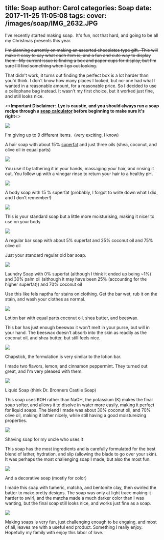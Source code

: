 title: Soap
author: Carol
categories: Soap
date: 2017-11-25 11:05:08
tags:
cover: /images/soap/IMG_2632.JPG 
---
I've recently started making soap.  It's fun, not that hard, and going to be all my Christmas presents this year.

~~I'm planning currently on making an assorted chocolates type gift.  This will make it easy to say what each item is, and a fun and cute way to display them.  My current issue is finding a box and paper cups for display, but I'm sure I'll find something when I go out looking.~~

That didn't work, it turns out finding the perfect box is a lot harder than you'd think.  I don't know how many places I looked, but no-one had what I wanted in a reasonable amount, for a reasonable price.  So I decided to use a cellophane bag instead.  It wasn't my first choice, but it worked just fine, and still looks nice.  

<>**Important Disclaimer:  Lye is caustic, and you should always run a soap recipe through a [soap calculator] before beginning to make sure it's right**<>

![](/images/soap/IMG_2631.JPG)

I'm giving up to 9 different items.  (very exciting, I know)

A hair soap with about 15% [superfat] and just three oils (shea, coconut, and olive oil in equal parts)

![](/images/soap/IMG_2634.JPG)

You use it by lathering it in your hands, massaging your hair, and rinsing it out.  You follow up with a vinegar rinse to return your hair to a healthy pH.  

![](/images/soap/IMG_2633.JPG)

A body soap with 15 % superfat (probably, I forgot to write down what I did, and I don't remember!)

![](/images/soap/IMG_2635.JPG)

This is your standard soap but a little more moisturising, making it nicer to use on your body.  

![](/images/soap/IMG_2636.JPG)

A regular bar soap with about 5% superfat and 25% coconut oil and 75% olive oil

Just your standard regular old bar soap.  

![](/images/soap/IMG_2626.JPG)

Laundry Soap with 0% superfat (although I think it ended up being ~1%) and 30% palm oil (although it may have been 25% (accounting for the higher superfat)) and 70% coconut oil

Use this like fels naptha for stains on clothing.  Get the bar wet, rub it on the stain, and wash your clothes as normal.  

![](/images/soap/IMG_2624.JPG)

Lotion bar with equal parts coconut oil, shea butter, and beeswax.

This bar has just enough beeswax it won't melt in your purse, but will in your hand.  The beeswax doesn't absorb into the skin as readily as the coconut oil, and shea butter, but still feels nice.  

![](/images/soap/IMG_26XX.JPG)

Chapstick, the formulation is very similar to the lotion bar.  

I made two flavors, lemon, and cinnamon peppermint.  They turned out great, and I'm very pleased with them.  

![](/images/soap/IMG_26XX.JPG)

Liquid Soap (think Dr. Bronners Castile Soap)

This soap uses KOH rather than NaOH, the potassium (K) makes the final soap softer, and allows it to disolve in water more easily, making it perfect for liquid soaps.  The blend I made was about 30% coconut oil, and 70% olive oil, making it lather nicely, while still having a good moistureizing properties.  

![](/images/soap/IMG_26XX.JPG)

Shaving soap for my uncle who uses it

This soap has the most ingredients and is carefully formulated for the best blend of lather, hydration, and slip (allowing the blade to go over your skin).  It was perhaps the most challenging soap I made, but also the most fun. 

![](/images/soap/IMG_26XX.JPG)

And a decorative soap (mostly for color)

I made this soap with tumeric, matcha, and bentonite clay, then swirled the batter to make pretty designs.  The soap was only at light trace making it harder to swirl, and the matcha made a much darker color than I was wanting, but the final soap still looks nice, and works just fine as a soap.  

![](/images/soap/IMG_2625.JPG)


Making soaps is very fun, just challenging enough to be engaing, and most of all, leaves me with a useful end product.  Something I really enjoy.  Hopefully my family with enjoy this labor of love.  


[soap calculator]: soapcalc.net
[superfat]: https://www.soapqueen.com/bath-and-body-tutorials/cold-process-soap/superfatting-soap-an-explanation-2/
